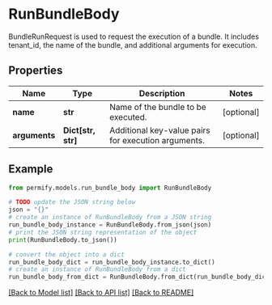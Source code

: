 # RunBundleBody

BundleRunRequest is used to request the execution of a bundle. It includes tenant_id, the name of the bundle, and additional arguments for execution.

## Properties

Name | Type | Description | Notes
------------ | ------------- | ------------- | -------------
**name** | **str** | Name of the bundle to be executed. | [optional] 
**arguments** | **Dict[str, str]** | Additional key-value pairs for execution arguments. | [optional] 

## Example

```python
from permify.models.run_bundle_body import RunBundleBody

# TODO update the JSON string below
json = "{}"
# create an instance of RunBundleBody from a JSON string
run_bundle_body_instance = RunBundleBody.from_json(json)
# print the JSON string representation of the object
print(RunBundleBody.to_json())

# convert the object into a dict
run_bundle_body_dict = run_bundle_body_instance.to_dict()
# create an instance of RunBundleBody from a dict
run_bundle_body_from_dict = RunBundleBody.from_dict(run_bundle_body_dict)
```
[[Back to Model list]](../README.md#documentation-for-models) [[Back to API list]](../README.md#documentation-for-api-endpoints) [[Back to README]](../README.md)



